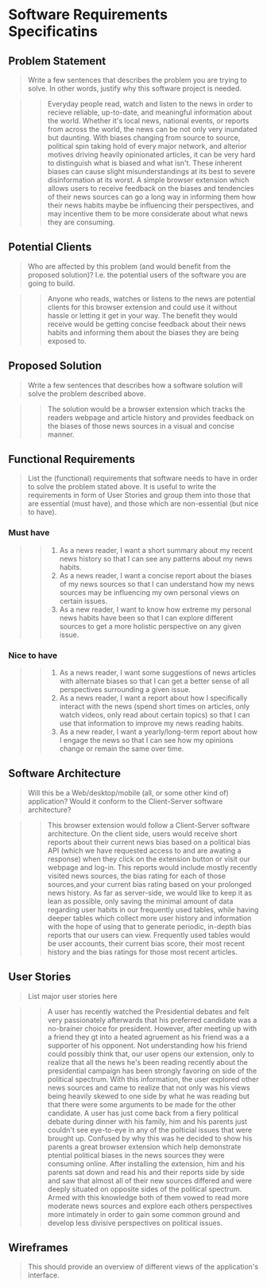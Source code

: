 # Software Requirements Specificatins

## Problem Statement 
> Write a few sentences that describes the problem you are trying to solve. In other words, justify why this software project is needed.

>> Everyday people read, watch and listen to the news in order to recieve reliable, up-to-date, and meaningful information about the world. Whether it's local news, national events, or reports from across the world, the news can be not only very inundated but daunting. With biases changing from source to source, political spin taking hold of every major network, and alterior motives driving heavily opinionated articles, it can be very hard to distinguish what is biased and what isn't. These inherent biases can cause slight misunderstandings at its best to severe disinformation at its worst. A simple browser extension which allows users to receive feedback on the biases and tendencies of their news sources can go a long way in informing them how their news habits maybe be influencing their perspectives, and may incentive them to be more considerate about what news they are consuming.


## Potential Clients
> Who are affected by this problem (and would benefit from the proposed solution)? I.e. the potential users of the software you are going to build.

>> Anyone who reads, watches or listens to the news are potential clients for this browser extension and could use it without hassle or letting it get in your way. The benefit they would receive would be getting concise feedback about their news habits and informing them about the biases they are being exposed to.


## Proposed Solution
> Write a few sentences that describes how a software solution will solve the problem described above.

>> The solution would be a browser extension which tracks the readers webpage and article history and provides feedback on the biases of those news sources in a visual and concise manner.

## Functional Requirements
> List the (functional) requirements that software needs to have in order to solve the problem stated above. It is useful to write the requirements in form of User Stories and group them into those that are essential (must have), and those which are non-essential (but nice to have).

### Must have
>> 1. As a news reader, I want a short summary about my recent news history so that I can see any patterns about my news habits.
>> 2. As a news reader, I want a concise report about the biases of my news sources so that I can understand how my news sources may be influencing my own personal views on certain issues.
>> 3. As a new reader, I want to know how extreme my personal news habits have been so that I can explore different sources to get a more holistic perspective on any given issue.

### Nice to have
>> 1. As a news reader, I want some suggestions of news articles with alternate biases so that I can get a better sense of all perspectives surrounding a given issue.
>> 2. As a news reader, I want a report about how I specifically interact with the news (spend short times on articles, only watch videos, only read about certain topics) so that I can use that information to improve my news reading habits.
>> 3. As a new reader, I want a yearly/long-term report about how I engage the news so that I can see how my opinions change or remain the same over time.


## Software Architecture
> Will this be a Web/desktop/mobile (all, or some other kind of) application? Would it conform to the Client-Server software architecture? 

>> This browser extension would follow a Client-Server software architecture. On the client side, users would receive short reports about their current news bias based on a political bias API (which we have requested access to and are awating a response) when they click on the extension button or visit our webpage and log-in. This reports would include mostly recently visited news sources, the bias rating for each of those sources,and your current bias rating based on your prolonged news history. As far as server-side, we would like to keep it as lean as possible, only saving the minimal amount of data regarding user habits in our frequently used tables, while having deeper tables which collect more user history and information with the hope of using that to generate periodic, in-depth bias reports that our users can view. Frequently used tables would be user accounts, their current bias score, their most recent history and the bias ratings for those most recent articles.

## User Stories
> List major user stories here

>> A user has recently watched the Presidential debates and felt very passionately afterwards that his preferred candidate was a no-brainer choice for president. However, after meeting up with a friend they gt into a heated agruement as his friend was a a supporter of his opponent. Not understanding how his friend could possibly think that, our user opens our extension, only to realize that all the news he's been reading recently about the presidential campaign has been strongly favoring on side of the political spectrum. With this information, the user explored other news sources and came to realize that not only was his views being heavily skewed to one side by what he was reading but that there were some arguments to be made for the other candidate.
>> A user has just come back from a fiery political debate during dinner with his family, him and his parents just couldn't see eye-to-eye in any of the polticial issues that were brought up. Confused by why this was he decided to show his parents a great browser extension which help demonstrate ptential political biases in the news sources they were consuming online. After installing the extension, him and his parents sat down and read his and their reports side by side and saw that almost all of their new sources differed and were deeply situated on opposite sides of the political spectrum. Armed with this knowledge both of them vowed to read more moderate news sources and explore each others perspectives more intimately in order to gain some common ground and develop less divisive perspectives on political issues. 

## Wireframes
>This should provide an overview of different views of the application's interface.

>
